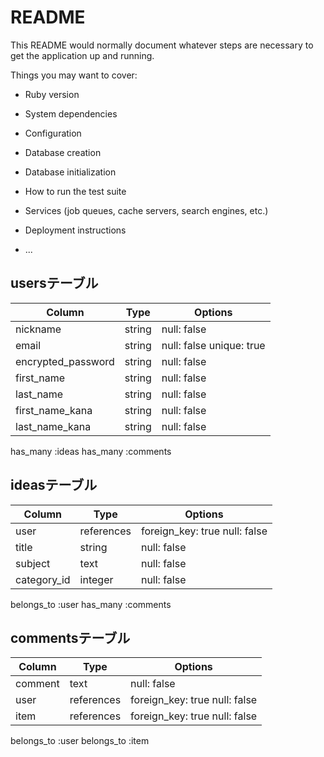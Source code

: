 # README

This README would normally document whatever steps are necessary to get the
application up and running.

Things you may want to cover:

* Ruby version

* System dependencies

* Configuration

* Database creation

* Database initialization

* How to run the test suite

* Services (job queues, cache servers, search engines, etc.)

* Deployment instructions

* ...


## usersテーブル
|Column             |Type       |Options                  |
|-------------------|-----------|-------------------------|
|nickname           |string     |null: false              |
|email              |string     |null: false unique: true |
|encrypted_password |string     |null: false              |
|first_name         |string     |null: false              |
|last_name          |string     |null: false              |
|first_name_kana    |string     |null: false              |
|last_name_kana     |string     |null: false              |
has_many :ideas
has_many :comments

## ideasテーブル
|Column             |Type       |Options                  |
|-------------------|-----------|-------------------------|
|user               |references |foreign_key: true null: false |
|title              |string     |null: false              |
|subject            |text       |null: false              |
|category_id        |integer    |null: false              |
belongs_to :user
has_many :comments

## commentsテーブル
|Column             |Type       |Options                   |
|-------------------|-----------|--------------------------|
|comment            |text       |null: false               |
|user               |references |foreign_key: true null: false |
|item               |references |foreign_key: true null: false |
belongs_to :user
belongs_to :item
